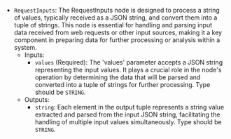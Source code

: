 - `RequestInputs`: The RequestInputs node is designed to process a string of values, typically received as a JSON string, and convert them into a tuple of strings. This node is essential for handling and parsing input data received from web requests or other input sources, making it a key component in preparing data for further processing or analysis within a system.
    - Inputs:
        - `values` (Required): The 'values' parameter accepts a JSON string representing the input values. It plays a crucial role in the node's operation by determining the data that will be parsed and converted into a tuple of strings for further processing. Type should be `STRING`.
    - Outputs:
        - `string`: Each element in the output tuple represents a string value extracted and parsed from the input JSON string, facilitating the handling of multiple input values simultaneously. Type should be `STRING`.
